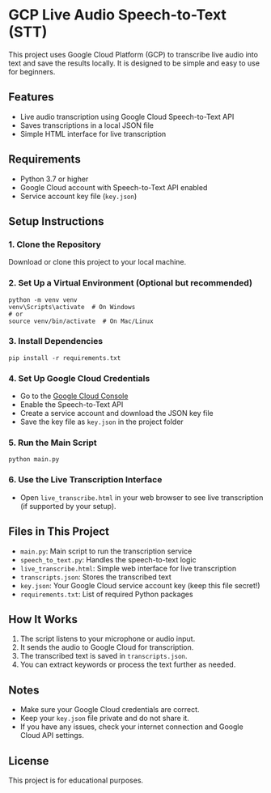 # GCP Live Audio Speech-to-Text (STT)

This project uses Google Cloud Platform (GCP) to transcribe live audio into text and save the results locally. It is designed to be simple and easy to use for beginners.

## Features
- Live audio transcription using Google Cloud Speech-to-Text API
- Saves transcriptions in a local JSON file
- Simple HTML interface for live transcription

## Requirements
- Python 3.7 or higher
- Google Cloud account with Speech-to-Text API enabled
- Service account key file (`key.json`)

## Setup Instructions

### 1. Clone the Repository
Download or clone this project to your local machine.

### 2. Set Up a Virtual Environment (Optional but recommended)
```
python -m venv venv
venv\Scripts\activate  # On Windows
# or
source venv/bin/activate  # On Mac/Linux
```

### 3. Install Dependencies
```
pip install -r requirements.txt
```

### 4. Set Up Google Cloud Credentials
- Go to the [Google Cloud Console](https://console.cloud.google.com/)
- Enable the Speech-to-Text API
- Create a service account and download the JSON key file
- Save the key file as `key.json` in the project folder

### 5. Run the Main Script
```
python main.py
```

### 6. Use the Live Transcription Interface
- Open `live_transcribe.html` in your web browser to see live transcription (if supported by your setup).

## Files in This Project
- `main.py`: Main script to run the transcription service
- `speech_to_text.py`: Handles the speech-to-text logic
- `live_transcribe.html`: Simple web interface for live transcription
- `transcripts.json`: Stores the transcribed text
- `key.json`: Your Google Cloud service account key (keep this file secret!)
- `requirements.txt`: List of required Python packages

## How It Works
1. The script listens to your microphone or audio input.
2. It sends the audio to Google Cloud for transcription.
3. The transcribed text is saved in `transcripts.json`.
4. You can extract keywords or process the text further as needed.

## Notes
- Make sure your Google Cloud credentials are correct.
- Keep your `key.json` file private and do not share it.
- If you have any issues, check your internet connection and Google Cloud API settings.

## License
This project is for educational purposes. 